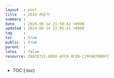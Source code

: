 ```yaml
---
layout  : post
title   : 2024 배운거
summary : 
date    : 2024-08-14 21:58:42 +0900
updated : 2024-08-14 22:05:41 +0900
tag     : 
toc     : true
public  : true
parent  : 
latex   : false
resource: 2B6CD72C-ADD0-4FC0-8C89-C29FAEF8B0FC
---
```

* TOC
{:toc}

# 
